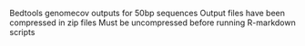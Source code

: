 Bedtools genomecov outputs for 50bp sequences
Output files have been compressed in zip files Must be uncompressed before running R-markdown scripts
